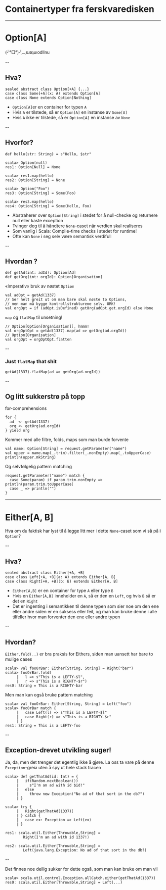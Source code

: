 # Containertyper fra ferskvaredisken #

---

# Option[A] #
(╯°□°)╯︵sɹǝʇuıodllnu

--

## Hva? ##

```
sealed abstract class Option[+A] {...}
case class Some[+A](x: A) extends Option[A]
case class None extends Option[Nothing]
```

- `Option[A]`er en container for typen `A`
- Hvis `A` er tilstede, så er `Option[A]` en instanse av `Some[A]`
- Hvis `A` ikke er tilstede, så er `Option[A]` en instanse av `None`

--

## Hvorfor? ##

```
def hello(str: String) = s"Hello, $str"

scala> Option(null)
res1: Option[Null] = None

scala> res1.map(hello)
res2: Option[String] = None

scala> Option("Foo")
res3: Option[String] = Some(Foo)

scala> res3.map(hello)
res4: Option[String] = Some(Hello, Foo)
```

- Abstraherer over `Option[String]` i stedet for å null-checke og returnere null eller kaste exception
- Tvinger deg til å håndtere `None`-caset når verdien skal realiseres
- Som vanlig i Scala: Compile-time checks i stedet for runtime!
- Ofte kan `None` i seg selv være semantisk verdifull

--

## Hvordan ? ##

```
def getAd(int: adId): Option[Ad]
def getOrg(int: orgId): Option[Organisation]
```

«Imperativ» bruk av nøstet `Option`
```
val adOpt = getAd(1337)
// Ser helt greit ut om man bare skal nøste to Options, 
// men man må bygge kontrollstrukturene selv. URK!
val orgOpt = if (adOpt.isDefined) getOrg(adOpt.get.orgId) else None
```

`map` og `flatMap` til unsetning!
```
// Option[Option[Organisation]], hmmm!
val orgOptOpt = getAd(1337).map(ad => getOrg(ad.orgId)) 
// Option[Organisation]
val orgOpt = orgOptOpt.flatten
```

--

### Just `flatMap` that shit ###

```
getAd(1337).flatMap(ad => getOrg(ad.orgId)) 
```

--

## Og litt sukkerstrø på topp ##

for-comprehensions
```
for {
  ad  <- getAd(1337)
  org <- getOrg(ad.orgId)
} yield org
```

Kommer med alle filtre, folds, maps som man burde forvente
```
val name: Option[String] = request.getParameter("name")
val upper = name.map(_.trim).filter(_.nonEmpty).map(_.toUpperCase)
println(upper.mkString)
```

Og selvfølgelig pattern matching
```
request.getParameter("name") match {
  case Some(param) if param.trim.nonEmpty => println(param.trim.toUpperCase)
  case _ => println("")
}

```

---

# Either[A, B] #
Hva om du faktisk har lyst til å legge litt mer i dette `None`-caset som vi så på i `Option`?

--

## Hva? ##

```
sealed abstract class Either[+A, +B]
case class Left[+A, +B](a: A) extends Either[A, B]
case class Right[+A, +B](b: B) extends Either[A, B]
```

- `Either[A,B]` er en container for type `A` eller type `B`
- Hvis en `Either[A,B]` inneholder en `A`, så er den en `Left`, og hvis `B` så er det en `Right`
- Det er ingenting i semantikken til denne typen som sier noe om den ene eller andre siden er en suksess eller feil, og man kan bruke denne i alle tilfeller hvor man forventer den ene eller andre typen

--

## Hvordan? ##

`Either.fold(..)` er bra praksis for Eithers, siden man uansett har bare to mulige cases
```
scala> val fooOrBar: Either[String, String] = Right("bar")
scala> fooOrBar.fold(
     |   l => s"This is a LEFTY-$l", 
     |   r => s"This is a RIGHTY-$r")
res0: String = This is a RIGHTY-bar
```

Men man kan også bruke pattern matching

```
scala> val fooOrBar: Either[String, String] = Left("foo")
scala> fooOrBar match {
     |   case Left(l) => s"This is a LEFTY-$l"
     |   case Right(r) => s"This is a RIGHTY-$r"
     | }
res1: String = This is a LEFTY-foo
```

--

## Exception-drevet utvikling suger! ##
Ja, da, men det trenger det egentlig ikke å gjøre. La oss ta vare på denne `Exception`-greia uten å spy ut hele stack tracen
```
scala> def getThatAd(id: Int) = {
     |   if(Random.nextBoolean()) 
     |     s"I'm an ad with id $id!" 
     |   else 
     |     throw new Exception("No ad of that sort in the db?")
     | }
     
scala> try {
     |   Right(getThatAd(1337))
     | } catch {
     |   case ex: Exception => Left(ex)
     | }
```

```
res1: scala.util.Either[Throwable,String] = 
        Right(I'm an ad with id 1337!)
```

```
res2: scala.util.Either[Throwable,String] = 
        Left(java.lang.Exception: No ad of that sort in the db?)
```

--

Det finnes noe deilig sukker for dette også, som man kan bruke om man vil

```
scala> scala.util.control.Exception.allCatch.either(getThatAd(1337))
res0: scala.util.Either[Throwable,String] = Left(...)
```